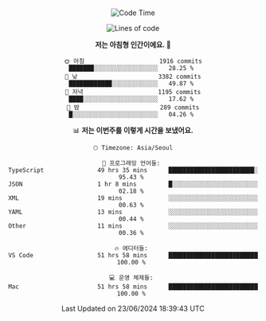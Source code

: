 <div align="center">

<br />

 <!--START_SECTION:waka-->
![Code Time](http://img.shields.io/badge/Code%20Time-2%2C709%20hrs%2054%20mins-blue)

![Lines of code](https://img.shields.io/badge/%EC%A0%80%EB%8A%94%20%EC%97%AC%ED%83%9C%EA%B9%8C%EC%A7%80%20-3.9%20million%20%EC%A4%84%EC%9D%98%20%EC%BD%94%EB%93%9C%EB%A5%BC%20%EC%9E%91%EC%84%B1%ED%96%88%EC%96%B4%EC%9A%94.-blue)

**저는 아침형 인간이에요. 🐤** 

```text
🌞 아침                     1916 commits        ███████░░░░░░░░░░░░░░░░░░   28.25 % 
🌆 낮　                     3382 commits        ████████████░░░░░░░░░░░░░   49.87 % 
🌃 저녁                     1195 commits        ████░░░░░░░░░░░░░░░░░░░░░   17.62 % 
🌙 밤　                     289 commits         █░░░░░░░░░░░░░░░░░░░░░░░░   04.26 % 
```


📊 **저는 이번주를 이렇게 시간을 보냈어요.** 

```text
🕑︎ Timezone: Asia/Seoul

💬 프로그래밍 언어들: 
TypeScript               49 hrs 35 mins      ████████████████████████░   95.43 % 
JSON                     1 hr 8 mins         █░░░░░░░░░░░░░░░░░░░░░░░░   02.18 % 
XML                      19 mins             ░░░░░░░░░░░░░░░░░░░░░░░░░   00.63 % 
YAML                     13 mins             ░░░░░░░░░░░░░░░░░░░░░░░░░   00.44 % 
Other                    11 mins             ░░░░░░░░░░░░░░░░░░░░░░░░░   00.36 % 

🔥 에디터들: 
VS Code                  51 hrs 58 mins      █████████████████████████   100.00 % 

💻 운영 체제들: 
Mac                      51 hrs 58 mins      █████████████████████████   100.00 % 
```


 Last Updated on 23/06/2024 18:39:43 UTC
<!--END_SECTION:waka-->

</div>
